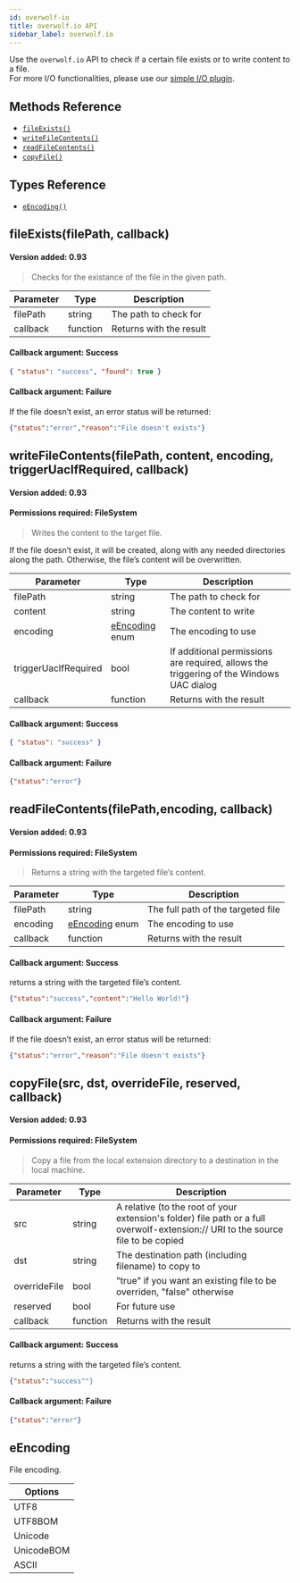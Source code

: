 ```yaml
---
id: overwolf-io
title: overwolf.io API
sidebar_label: overwolf.io
---
```


Use the `overwolf.io` API to check if  a certain file exists or to write content to a file.  
For more I/O functionalities, please use our [simple I/O plugin](../topics/simple-io-plugin).  

## Methods Reference

* [`fileExists()`](#fileexistsfilepath-callback)
* [`writeFileContents()`](#writefilecontentsfilepath-content-encoding-triggeruacifrequired-callback)
* [`readFileContents()`](#readfilecontentsfilepath-encoding-callback)
* [`copyFile()`](#copyfilesrc-dst-overridefile-reserved-callback)

## Types Reference

* [`eEncoding()`](#eencoding)

## fileExists(filePath, callback)

#### Version added: 0.93

> Checks for the existance of the file in the given path.

Parameter | Type | Description |
------------ | ------------ | ------------ |
filePath | string | The path to check for |
callback | function | Returns with the result |   
   
#### Callback argument: Success

```json 
{ "status": "success", "found": true }
```

#### Callback argument: Failure
If the file doesn’t exist, an error status will be returned:

```json 
{"status":"error","reason":"File doesn't exists"}
```

## writeFileContents(filePath, content, encoding, triggerUacIfRequired, callback)

#### Version added: 0.93

#### Permissions required: FileSystem

> Writes the content to the target file.

If the file doesn’t exist, it will be created, along with any needed directories along the path. Otherwise, the file’s content will be overwritten.

Parameter            | Type                    | Description                                                                             |
-------------------- | ----------------------- | --------------------------------------------------------------------------------------- |
filePath             | string                  | The path to check for                                                                   |
content              | string                  | The content to write                                                                    |
encoding             | [eEncoding](#eencoding) enum | The encoding to use                                                               |
triggerUacIfRequired | bool                    | If additional permissions are required, allows the triggering of the Windows UAC dialog |
callback             | function                | Returns with the result                                                                 |   
   
#### Callback argument: Success
```json
{ "status": "success" }
```
#### Callback argument: Failure

```json
{"status":"error"}
```   

## readFileContents(filePath,encoding, callback)

#### Version added: 0.93

#### Permissions required: FileSystem

> Returns a string with the targeted file’s content.

Parameter | Type | Description |
------------ | ------------ | ------------ |
filePath | string | The full path of the targeted file|
encoding | [eEncoding](#eencoding) enum | The encoding to use |
callback | function | Returns with the result |
   
#### Callback argument: Success

returns a string with the targeted file’s content.

```json
{"status":"success","content":"Hello World!"}
```

#### Callback argument: Failure

If the file doesn’t exist, an error status will be returned:

```json
{"status":"error","reason":"File doesn't exists"}
```

## copyFile(src, dst, overrideFile, reserved, callback)

#### Version added: 0.93

#### Permissions required: FileSystem

> Copy a file from the local extension directory to a destination in the local machine.

Parameter | Type | Description |
------------ | ------------ | ------------ |
src | string | A relative (to the root of your extension's folder) file path or a full overwolf-extension:// URI to the source file to be copied |
dst | string | The destination path (including filename) to copy to |
overrideFile | bool | "true" if you want an existing file to be overriden, "false" otherwise |
reserved | bool | For future use |
callback | function | Returns with the result |   

#### Callback argument: Success

returns a string with the targeted file’s content.

```json
{"status":"success""}
```

#### Callback argument: Failure

```json
{"status":"error"}
```   

## eEncoding
File encoding.

Options    | 
-----------| 
UTF8       | 
UTF8BOM    |
Unicode    |
UnicodeBOM |
ASCII      |